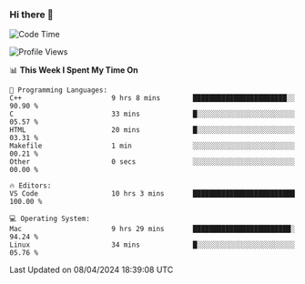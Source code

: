 ### Hi there 👋

<!--START_SECTION:waka-->
![Code Time](http://img.shields.io/badge/Code%20Time-431%20hrs%2025%20mins-blue)

![Profile Views](http://img.shields.io/badge/Profile%20Views-0-blue)

📊 **This Week I Spent My Time On** 

```text
💬 Programming Languages: 
C++                      9 hrs 8 mins        ███████████████████████░░   90.90 % 
C                        33 mins             █░░░░░░░░░░░░░░░░░░░░░░░░   05.57 % 
HTML                     20 mins             █░░░░░░░░░░░░░░░░░░░░░░░░   03.31 % 
Makefile                 1 min               ░░░░░░░░░░░░░░░░░░░░░░░░░   00.21 % 
Other                    0 secs              ░░░░░░░░░░░░░░░░░░░░░░░░░   00.00 % 

🔥 Editors: 
VS Code                  10 hrs 3 mins       █████████████████████████   100.00 % 

💻 Operating System: 
Mac                      9 hrs 29 mins       ████████████████████████░   94.24 % 
Linux                    34 mins             █░░░░░░░░░░░░░░░░░░░░░░░░   05.76 % 
```


 Last Updated on 08/04/2024 18:39:08 UTC
<!--END_SECTION:waka-->

<!--
**JackeyHua-SJTU/JackeyHua-SJTU** is a ✨ _special_ ✨ repository because its `README.md` (this file) appears on your GitHub profile.

Here are some ideas to get you started:

- 🔭 I’m currently working on ...
- 🌱 I’m currently learning ...
- 👯 I’m looking to collaborate on ...
- 🤔 I’m looking for help with ...
- 💬 Ask me about ...
- 📫 How to reach me: ...
- 😄 Pronouns: ...
- ⚡ Fun fact: ...
-->
